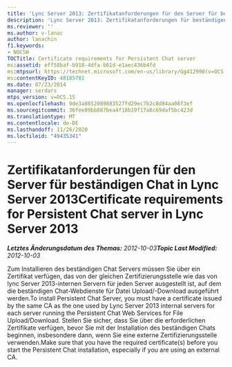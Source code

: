 ```yaml
---
title: 'Lync Server 2013: Zertifikatanforderungen für den Server für beständigen Chat'
description: 'Lync Server 2013: Zertifikatanforderungen für beständigen Chat Server.'
ms.reviewer: ''
ms.author: v-lanac
author: lanachin
f1.keywords:
- NOCSH
TOCTitle: Certificate requirements for Persistent Chat server
ms:assetid: eff58baf-b918-4dfa-b01d-e1aec436b4fd
ms:mtpsurl: https://technet.microsoft.com/en-us/library/Gg412990(v=OCS.15)
ms:contentKeyID: 48185781
ms.date: 07/23/2014
manager: serdars
mtps_version: v=OCS.15
ms.openlocfilehash: 9de3a8652089883527fd29ec7b2c8d84aa08f3ef
ms.sourcegitcommit: 36fee89bb887bea4f18b19f17a8c69daf5bc423d
ms.translationtype: MT
ms.contentlocale: de-DE
ms.lasthandoff: 11/26/2020
ms.locfileid: "49435341"
---
```

# <a name="certificate-requirements-for-persistent-chat-server-in-lync-server-2013"></a><span data-ttu-id="0d1f2-103">Zertifikatanforderungen für den Server für beständigen Chat in Lync Server 2013</span><span class="sxs-lookup"><span data-stu-id="0d1f2-103">Certificate requirements for Persistent Chat server in Lync Server 2013</span></span>

<div data-xmlns="http://www.w3.org/1999/xhtml">

<div class="topic" data-xmlns="http://www.w3.org/1999/xhtml" data-msxsl="urn:schemas-microsoft-com:xslt" data-cs="https://msdn.microsoft.com/">

<div data-asp="https://msdn2.microsoft.com/asp">



</div>

<div id="mainSection">

<div id="mainBody"><span data-ttu-id="0d1f2-104">

<span> </span></span><span class="sxs-lookup"><span data-stu-id="0d1f2-104">

<span> </span></span></span>

<span data-ttu-id="0d1f2-105">_**Letztes Änderungsdatum des Themas:** 2012-10-03_</span><span class="sxs-lookup"><span data-stu-id="0d1f2-105">_**Topic Last Modified:** 2012-10-03_</span></span>

<span data-ttu-id="0d1f2-106">Zum Installieren des beständigen Chat Servers müssen Sie über ein Zertifikat verfügen, das von der gleichen Zertifizierungsstelle wie das von lync Server 2013-internen Servern für jeden Server ausgestellt ist, auf dem die beständigen Chat-Webdienste für Datei Upload/-Download ausgeführt werden.</span><span class="sxs-lookup"><span data-stu-id="0d1f2-106">To install Persistent Chat Server, you must have a certificate issued by the same CA as the one used by Lync Server 2013 internal servers for each server running the Persistent Chat Web Services for File Upload/Download.</span></span> <span data-ttu-id="0d1f2-107">Stellen Sie sicher, dass Sie über die erforderlichen Zertifikate verfügen, bevor Sie mit der Installation des beständigen Chats beginnen, insbesondere dann, wenn Sie eine externe Zertifizierungsstelle verwenden.</span><span class="sxs-lookup"><span data-stu-id="0d1f2-107">Make sure that you have the required certificate(s) before you start the Persistent Chat installation, especially if you are using an external CA.</span></span>

<span data-ttu-id="0d1f2-108"></div>

<span> </span>

</div>

</div>

</span><span class="sxs-lookup"><span data-stu-id="0d1f2-108"></div>

<span> </span>

</div>

</div>

</span></span></div>

